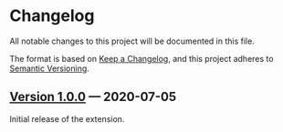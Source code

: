 # Changelog

All notable changes to this project will be documented in this file.

The format is based on [Keep a Changelog](https://keepachangelog.com/en/1.0.0/), and this project adheres to [Semantic Versioning](https://semver.org/spec/v2.0.0.html).


## [Version 1.0.0] — 2020-07-05

Initial release of the extension.


[Unreleased]: https://github.com/stevegrunwell/overcast-mark-as-played/compare/master...develop
[Version 1.0.0]: https://github.com/stevegrunwell/overcast-mark-as-played/releases/tag/v1.0.0
